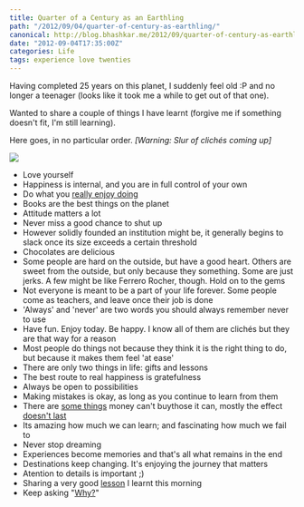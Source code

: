 ```yaml
---
title: Quarter of a Century as an Earthling
path: "/2012/09/04/quarter-of-century-as-earthling/"
canonical: http://blog.bhashkar.me/2012/09/quarter-of-century-as-earthling.html
date: "2012-09-04T17:35:00Z"
categories: Life
tags: experience love twenties
---
```


Having completed 25 years on this planet, I suddenly feel old :P and no longer a teenager (looks like it took me a while to get out of that one).<span class="more"></span>

Wanted to share a couple of things I have learnt (forgive me if something doesn't fit, I'm still learning).

Here goes, in no particular order. _[Warning: Slur of clichés coming up]_

![](/imgs/inevitability.jpg)

- Love yourself
- Happiness is internal, and you are in full control of your own
- Do what you [really enjoy doing](http://danshipper.com/love-is-right-in-front-of-you)
- Books are the best things on the planet
- Attitude matters a lot
- Never miss a good chance to shut up
- However solidly founded an institution might be, it generally begins to slack once its size exceeds a certain threshold
- Chocolates are delicious
- Some people are hard on the outside, but have a good heart. Others are sweet from the outside, but only because they something. Some are just jerks. A few might be like Ferrero Rocher, though. Hold on to the gems</li>
- Not everyone is meant to be a part of your life forever. Some people come as teachers, and leave once their job is done
- 'Always' and 'never' are two words you should always remember never to use
- Have fun. Enjoy today. Be happy. I know all of them are clichés but they are that way for a reason
- Most people do things not because they think it is the right thing to do, but because it makes them feel 'at ease'
- There are only two things in life: gifts and lessons
- The best route to real happiness is gratefulness
- Always be open to possibilities
- Making mistakes is okay, as long as you continue to learn from them
- There are [some things](http://www.quora.com/Being-Wealthy/What-are-some-things-that-money-cant-buy) money can't buythose it can, mostly the effect [doesn't last](http://www.quora.com/Wealthy-People-and-Families/What-does-it-feel-like-to-be-a-self-made-millionaire-under-the-age-of-25)
- Its amazing how much we can learn; and fascinating how much we fail to
- Never stop dreaming
- Experiences become memories and that's all what remains in the end
- Destinations keep changing. It's enjoying the journey that matters
- Atention to details is important ;)
- Sharing a very good [lesson](http://danshipper.com/159185755) I learnt this morning
- Keep asking "[Why?](http://www.youtube.com/watch?v=4VdO7LuoBzM)"
